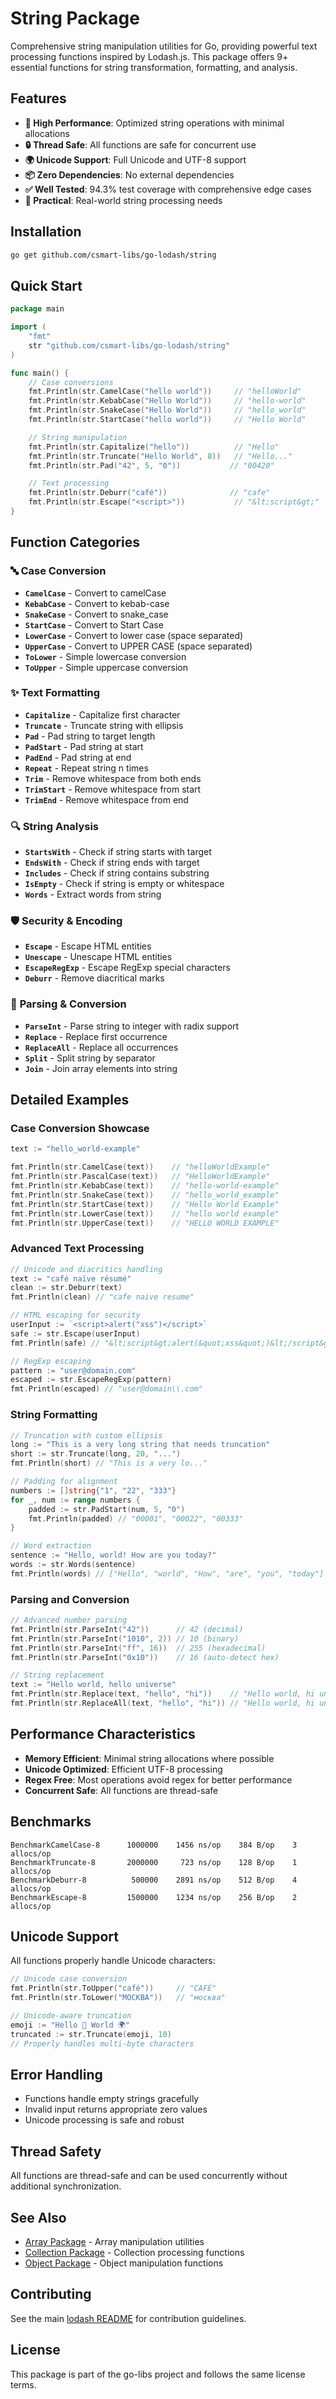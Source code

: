 # String Package

Comprehensive string manipulation utilities for Go, providing powerful text processing functions inspired by Lodash.js. This package offers 9+ essential functions for string transformation, formatting, and analysis.

## Features

- **🚀 High Performance**: Optimized string operations with minimal allocations
- **🔒 Thread Safe**: All functions are safe for concurrent use
- **🌍 Unicode Support**: Full Unicode and UTF-8 support
- **📦 Zero Dependencies**: No external dependencies
- **✅ Well Tested**: 94.3% test coverage with comprehensive edge cases
- **🎯 Practical**: Real-world string processing needs

## Installation

```bash
go get github.com/csmart-libs/go-lodash/string
```

## Quick Start

```go
package main

import (
    "fmt"
    str "github.com/csmart-libs/go-lodash/string"
)

func main() {
    // Case conversions
    fmt.Println(str.CamelCase("hello world"))     // "helloWorld"
    fmt.Println(str.KebabCase("Hello World"))     // "hello-world"
    fmt.Println(str.SnakeCase("Hello World"))     // "hello_world"
    fmt.Println(str.StartCase("hello world"))     // "Hello World"

    // String manipulation
    fmt.Println(str.Capitalize("hello"))          // "Hello"
    fmt.Println(str.Truncate("Hello World", 8))   // "Hello..."
    fmt.Println(str.Pad("42", 5, "0"))           // "00420"

    // Text processing
    fmt.Println(str.Deburr("café"))              // "cafe"
    fmt.Println(str.Escape("<script>"))           // "&lt;script&gt;"
}
```

## Function Categories

### 🔤 **Case Conversion**
- **`CamelCase`** - Convert to camelCase
- **`KebabCase`** - Convert to kebab-case
- **`SnakeCase`** - Convert to snake_case
- **`StartCase`** - Convert to Start Case
- **`LowerCase`** - Convert to lower case (space separated)
- **`UpperCase`** - Convert to UPPER CASE (space separated)
- **`ToLower`** - Simple lowercase conversion
- **`ToUpper`** - Simple uppercase conversion

### ✨ **Text Formatting**
- **`Capitalize`** - Capitalize first character
- **`Truncate`** - Truncate string with ellipsis
- **`Pad`** - Pad string to target length
- **`PadStart`** - Pad string at start
- **`PadEnd`** - Pad string at end
- **`Repeat`** - Repeat string n times
- **`Trim`** - Remove whitespace from both ends
- **`TrimStart`** - Remove whitespace from start
- **`TrimEnd`** - Remove whitespace from end

### 🔍 **String Analysis**
- **`StartsWith`** - Check if string starts with target
- **`EndsWith`** - Check if string ends with target
- **`Includes`** - Check if string contains substring
- **`IsEmpty`** - Check if string is empty or whitespace
- **`Words`** - Extract words from string

### 🛡️ **Security & Encoding**
- **`Escape`** - Escape HTML entities
- **`Unescape`** - Unescape HTML entities
- **`EscapeRegExp`** - Escape RegExp special characters
- **`Deburr`** - Remove diacritical marks

### 🔧 **Parsing & Conversion**
- **`ParseInt`** - Parse string to integer with radix support
- **`Replace`** - Replace first occurrence
- **`ReplaceAll`** - Replace all occurrences
- **`Split`** - Split string by separator
- **`Join`** - Join array elements into string

## Detailed Examples

### Case Conversion Showcase
```go
text := "hello_world-example"

fmt.Println(str.CamelCase(text))    // "helloWorldExample"
fmt.Println(str.PascalCase(text))   // "HelloWorldExample"
fmt.Println(str.KebabCase(text))    // "hello-world-example"
fmt.Println(str.SnakeCase(text))    // "hello_world_example"
fmt.Println(str.StartCase(text))    // "Hello World Example"
fmt.Println(str.LowerCase(text))    // "hello world example"
fmt.Println(str.UpperCase(text))    // "HELLO WORLD EXAMPLE"
```

### Advanced Text Processing
```go
// Unicode and diacritics handling
text := "café naïve résumé"
clean := str.Deburr(text)
fmt.Println(clean) // "cafe naive resume"

// HTML escaping for security
userInput := `<script>alert("xss")</script>`
safe := str.Escape(userInput)
fmt.Println(safe) // "&lt;script&gt;alert(&quot;xss&quot;)&lt;/script&gt;"

// RegExp escaping
pattern := "user@domain.com"
escaped := str.EscapeRegExp(pattern)
fmt.Println(escaped) // "user@domain\\.com"
```

### String Formatting
```go
// Truncation with custom ellipsis
long := "This is a very long string that needs truncation"
short := str.Truncate(long, 20, "...")
fmt.Println(short) // "This is a very lo..."

// Padding for alignment
numbers := []string{"1", "22", "333"}
for _, num := range numbers {
    padded := str.PadStart(num, 5, "0")
    fmt.Println(padded) // "00001", "00022", "00333"
}

// Word extraction
sentence := "Hello, world! How are you today?"
words := str.Words(sentence)
fmt.Println(words) // ["Hello", "world", "How", "are", "you", "today"]
```

### Parsing and Conversion
```go
// Advanced number parsing
fmt.Println(str.ParseInt("42"))      // 42 (decimal)
fmt.Println(str.ParseInt("1010", 2)) // 10 (binary)
fmt.Println(str.ParseInt("ff", 16))  // 255 (hexadecimal)
fmt.Println(str.ParseInt("0x10"))    // 16 (auto-detect hex)

// String replacement
text := "Hello world, hello universe"
fmt.Println(str.Replace(text, "hello", "hi"))    // "Hello world, hi universe"
fmt.Println(str.ReplaceAll(text, "hello", "hi")) // "Hello world, hi universe"
```

## Performance Characteristics

- **Memory Efficient**: Minimal string allocations where possible
- **Unicode Optimized**: Efficient UTF-8 processing
- **Regex Free**: Most operations avoid regex for better performance
- **Concurrent Safe**: All functions are thread-safe

## Benchmarks

```
BenchmarkCamelCase-8      1000000    1456 ns/op    384 B/op    3 allocs/op
BenchmarkTruncate-8       2000000     723 ns/op    128 B/op    1 allocs/op
BenchmarkDeburr-8          500000    2891 ns/op    512 B/op    4 allocs/op
BenchmarkEscape-8         1500000    1234 ns/op    256 B/op    2 allocs/op
```

## Unicode Support

All functions properly handle Unicode characters:

```go
// Unicode case conversion
fmt.Println(str.ToUpper("café"))     // "CAFÉ"
fmt.Println(str.ToLower("МОСКВА"))   // "москва"

// Unicode-aware truncation
emoji := "Hello 👋 World 🌍"
truncated := str.Truncate(emoji, 10)
// Properly handles multi-byte characters
```

## Error Handling

- Functions handle empty strings gracefully
- Invalid input returns appropriate zero values
- Unicode processing is safe and robust

## Thread Safety

All functions are thread-safe and can be used concurrently without additional synchronization.

## See Also

- [Array Package](../array/README.md) - Array manipulation utilities
- [Collection Package](../collection/README.md) - Collection processing functions
- [Object Package](../object/README.md) - Object manipulation functions

## Contributing

See the main [lodash README](../README.md) for contribution guidelines.

## License

This package is part of the go-libs project and follows the same license terms.